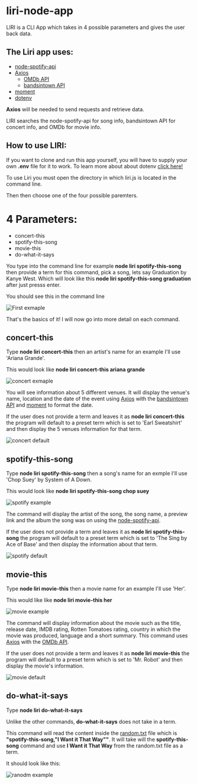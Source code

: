 # liri-node-app

LIRI is a CLI App which takes in 4 possible parameters and gives the user back data.

## The Liri app uses:

* [node-spotify-api](https://www.npmjs.com/package/node-spotify-api)
* [Axios](https://www.npmjs.com/package/axios)
    * [OMDb API](http://www.omdbapi.com/)
    * [bandsintown API](http://www.artists.bandsintown.com/bandsintown-api)
* [moment](https://www.npmjs.com/package/moment)
* [dotenv](https://www.npmjs.com/package/dotenv)

**Axios** will be needed to send requests and retrieve data.

LIRI searches the node-spotify-api for song info, bandsintown API for concert info, and OMDb for movie info.

## How to use LIRI:

If you want to clone and run this app yourself, you will have to supply your own **.env** file for it to work. To learn more about about dotenv [click here!](https://www.npmjs.com/package/dotenv)

To use Liri you must open the directory in which liri.js is located in the command line. 

Then then choose one of the four possible paremters.

# 4 Parameters:

* concert-this
* spotify-this-song
* movie-this
* do-what-it-says

You type into the command line for example **node liri spotify-this-song** then provide a term for this command, pick a song, lets say Graduation by Kanye West. Which will look like this **node liri spotify-this-song graduation** after just presss enter.

You should see this in the command line

![First exmaple](./images/first-example.PNG)

That's the basics of it!
I will now go into more detail on each command.

## concert-this

Type **node liri concert-this** then an artist's name for an example I'll use 'Ariana Grande'.

This would look like **node liri concert-this ariana grande**

![concert exmaple](./images/concert-this-ex.PNG)

You will see information about 5 different venues. It will display the venue's name, location and the date of the event using [Axios](https://www.npmjs.com/package/axios) with the [bandsintown API](http://www.artists.bandsintown.com/bandsintown-api) and [moment](https://www.npmjs.com/package/moment) to format the date.

If the user does not provide a term and leaves it as **node liri concert-this** the program will default to a preset term which is set to 'Earl Sweatshirt' and then display the 5 venues information for that term.

![concert default](./images/concert-default.PNG)

## spotify-this-song

Type **node liri spotify-this-song** then a song's name for an exmple I'll use 'Chop Suey' by System of A Down.

This would look like **node liri spotify-this-song chop suey**

![spotify example](./images/spotify-ex.PNG)

The command will display the artist of the song, the song name, a preview link and the album the song was on using the [node-spotify-api](https://www.npmjs.com/package/node-spotify-api).

If the user does not provide a term and leaves it as **node liri spotify-this-song** the program will default to a preset term which is set to 'The Sing by Ace of Base' and then display the information about that term.

![spotify default](./images/spotify-default.PNG)

## movie-this

Type **node liri movie-this** then a movie name for an example I'll use 'Her'.

This would like like **node liri movie-this her**

![movie example](./images/movie-ex.PNG)

The command will display information about the movie such as the title, release date, IMDB rating, Rotten Tomatoes rating, country in which the movie was produced, language and a short summary. This command uses [Axios](https://www.npmjs.com/package/axios) with the [OMDb API](http://www.omdbapi.com/).

If the user does not provide a term and leaves it as **node liri movie-this** the program will default to a preset term which is set to 'Mr. Robot' and then display the movie's information.

![movie default](./images/movie-default.PNG)

## do-what-it-says

Type **node liri do-what-it-says**

Unlike the other commands, **do-what-it-says** does not take in a term.

This command will read the content inside the [random.txt](./random.txt) file which is **"spotify-this-song,"I Want it That Way""**. It will take will the **spotify-this-song** command and use **I Want it That Way** from the random.txt file as a term.

It should look like this:

![ranodm example](./images/random.PNG)